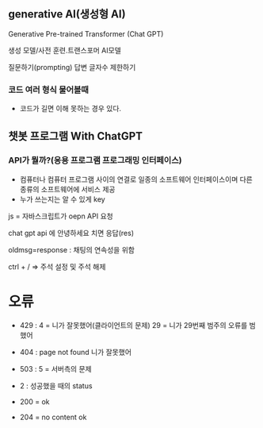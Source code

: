 ## generative AI(생성형 AI)
Generative Pre-trained Transformer (Chat GPT)

생성 모델/사전 훈련.트랜스포머 AI모델

질문하기(prompting)
답변 글자수 제한하기 



### 코드 여러 형식 물어볼때
 - 코드가 길면 이해 못하는 경우 있다. 



## 챗봇 프로그램 With ChatGPT
### API가 뭘까?(응용 프로그램 프로그래밍 인터페이스)
 - 컴퓨터나 컴퓨터 프로그램 사이의 연결로 일종의 소프트웨어 인터페이스이며 다른 종류의 소프트웨어에 서비스 제공
 - 누가 쓰는지는 알 수 있게 key

 js = 자바스크립트가 oepn API 요청

 chat gpt api 에 안녕하세요 치면 응답(res)
 
 oldmsg=response : 채팅의 연속성을 위함

 ctrl + / => 주석 설정 및 주석 해제

 # 오류 
 - 429 : 4 = 니가 잘못했어(클라이언트의 문제)
         29 = 니가 29번째 범주의 오류를 범했어
 - 404 : page not found 니가 잘못했어

 - 503 : 5 = 서버측의 문제
 
 - 2 : 성공했을 때의 status  
 - 200 = ok
 - 204 = no content ok

